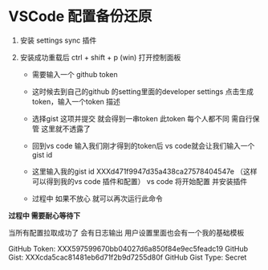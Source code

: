 # VSCode 配置备份还原

1. 安装 settings sync 插件


2. 安装成功重载后 ctrl + shift + p (win) 打开控制面板 

    * 需要输入一个 github token
    
    * 这时候去到自己的github 的setting里面的developer settings  点击生成token，输入一个token 描述
    
    * 选择gist 这项并提交 就会得到一串token 此token 每个人都不同 需自行保管 这里就不透露了

    * 回到vs code 输入我们刚才得到的token后 vs code就会让我们输入一个gist id

    * 这里输入我的gist id  XXXd471f9947d35a438ca27578404547e （这样可以得到我的vs code 插件和配置） vs code 将开始配置 并安装插件

    * 过程中 如果不放心 就可以再次运行此命令



**过程中 需要耐心等待下**

当所有配置拉取成功了 会有日志输出
用户设置里面也会有一个我的基础模板

GitHub Token:       XXX597599670bb04027d6a850f84e9ec5feadc19
GitHub Gist: XXXcda5cac81481eb6d71f2b9d7255d80f
GitHub Gist Type: Secret

